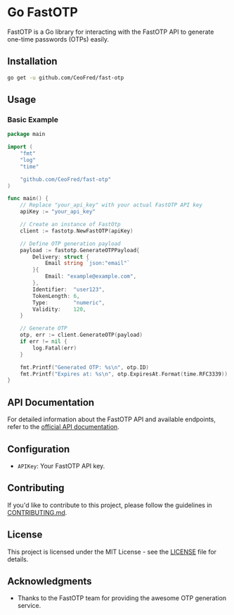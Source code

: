 # Go FastOTP

FastOTP is a Go library for interacting with the FastOTP API to generate one-time passwords (OTPs) easily.

## Installation

```bash
go get -u github.com/CeoFred/fast-otp
```

## Usage

### Basic Example

```go
package main

import (
	"fmt"
	"log"
	"time"

	"github.com/CeoFred/fast-otp"
)

func main() {
	// Replace "your_api_key" with your actual FastOTP API key
	apiKey := "your_api_key"

	// Create an instance of FastOtp
	client := fastotp.NewFastOTP(apiKey)

	// Define OTP generation payload
	payload := fastotp.GenerateOTPPayload{
		Delivery: struct {
			Email string `json:"email"`
		}{
			Email: "example@example.com",
		},
		Identifier:  "user123",
		TokenLength: 6,
		Type:        "numeric",
		Validity:    120,
	}

	// Generate OTP
	otp, err := client.GenerateOTP(payload)
	if err != nil {
		log.Fatal(err)
	}

	fmt.Printf("Generated OTP: %s\n", otp.ID)
	fmt.Printf("Expires at: %s\n", otp.ExpiresAt.Format(time.RFC3339))
}
```

## API Documentation

For detailed information about the FastOTP API and available endpoints, refer to the [official API documentation](https://api.fastotp.co/docs).

## Configuration

- `APIKey`: Your FastOTP API key.


## Contributing

If you'd like to contribute to this project, please follow the guidelines in [CONTRIBUTING.md](CONTRIBUTING.md).

## License

This project is licensed under the MIT License - see the [LICENSE](LICENSE) file for details.

## Acknowledgments

- Thanks to the FastOTP team for providing the awesome OTP generation service.
